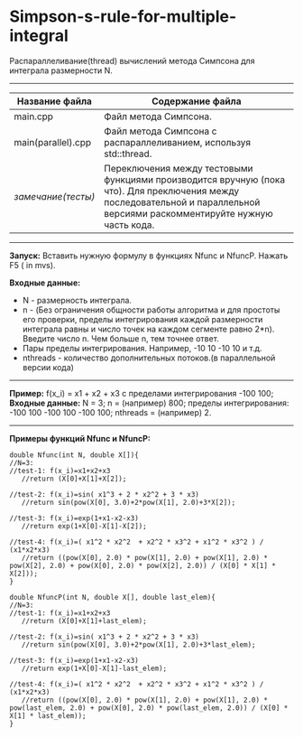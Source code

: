 # Simpson-s-rule-for-multiple-integral
Распараллеливание(thread) вычислений метода Симпсона для интеграла размерности N.
***
Название файла  | Содержание файла
----------------|----------------------
main.cpp       | Файл метода Симпсона.
main(parallel).cpp       | Файл метода Симпсона с распараллеливанием, используя std::thread.
*замечание(тесты)*      | Переключения между тестовыми функциями производится вручную (пока что). Для преключения между последовательной и параллельной версиями раскомментируйте нужную часть кода. 
***
**Запуск:** Вставить нужную формулу в функциях Nfunc и NfuncP. Нажать F5 ( in mvs).

**Входные данные:** 
-  N - размерность интеграла.
-  n - (Без ограничения общности работы алгоритма и для простоты его проверки, пределы интегрирования каждой размерности интеграла равны и число точек на каждом сегменте равно 2*n). Введите число n. Чем больше n, тем точнее ответ.
-  Пары пределы интегрирования. Например, -10 10 -10 10 и т.д.
-  nthreads - количество дополнительных потоков.(в параллельной версии кода)
***
**Пример:** f(x_i) = x1 + x2 + x3 с пределами интегрирования -100 100;
**Входные данные:** N = 3; n = (например) 800; пределы интегрирования: -100 100 -100 100 -100 100; nthreads = (например) 2.
***
**Примеры функций Nfunc и NfuncP:**

 ```
 double Nfunc(int N, double X[]){
//N=3:
//test-1: f(x_i)=x1+x2+x3
	//return (X[0]+X[1]+X[2]);

//test-2: f(x_i)=sin( x1^3 + 2 * x2^2 + 3 * x3)
	//return sin(pow(X[0], 3.0)+2*pow(X[1], 2.0)+3*X[2]);

//test-3: f(x_i)=exp(1+x1-x2-x3)
	//return exp(1+X[0]-X[1]-X[2]);

//test-4: f(x_i)=( x1^2 * x2^2  + x2^2 * x3^2 + x1^2 * x3^2 ) / (x1*x2*x3)
	//return ((pow(X[0], 2.0) * pow(X[1], 2.0) + pow(X[1], 2.0) * pow(X[2], 2.0) + pow(X[0], 2.0) * pow(X[2], 2.0)) / (X[0] * X[1] * X[2]));
}

double NfuncP(int N, double X[], double last_elem){
//N=3:
//test-1: f(x_i)=x1+x2+x3
	//return (X[0]+X[1]+last_elem);

//test-2: f(x_i)=sin( x1^3 + 2 * x2^2 + 3 * x3)
	//return sin(pow(X[0], 3.0)+2*pow(X[1], 2.0)+3*last_elem);

//test-3: f(x_i)=exp(1+x1-x2-x3)
	//return exp(1+X[0]-X[1]-last_elem);

//test-4: f(x_i)=( x1^2 * x2^2  + x2^2 * x3^2 + x1^2 * x3^2 ) / (x1*x2*x3)
	//return ((pow(X[0], 2.0) * pow(X[1], 2.0) + pow(X[1], 2.0) * pow(last_elem, 2.0) + pow(X[0], 2.0) * pow(last_elem, 2.0)) / (X[0] * X[1] * last_elem));
}
```
